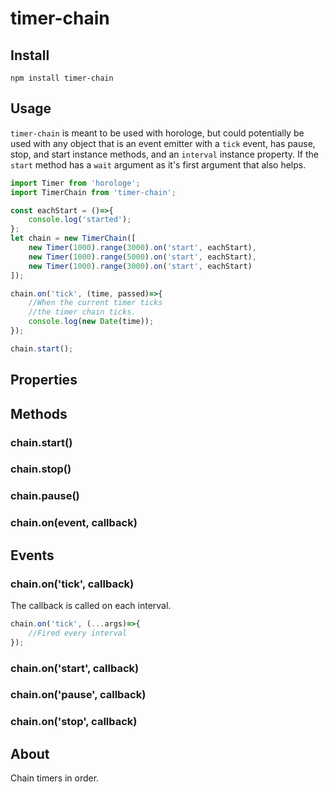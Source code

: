 timer-chain
====

Install
----

`npm install timer-chain`

Usage
---

`timer-chain` is meant to be used with horologe, but could potentially be used with any object that is an event emitter with a `tick` event, has pause, stop, and start instance methods, and an `interval` instance property. If the `start` method has a `wait` argument as it's first argument that also helps.

```javascript
import Timer from 'horologe';
import TimerChain from 'timer-chain';

const eachStart = ()=>{
    console.log('started');
};
let chain = new TimerChain([
    new Timer(1000).range(3000).on('start', eachStart),
    new Timer(1000).range(5000).on('start', eachStart),
    new Timer(1000).range(3000).on('start', eachStart)
]);

chain.on('tick', (time, passed)=>{
    //When the current timer ticks
    //the timer chain ticks.
    console.log(new Date(time));
});

chain.start();

```

Properties
----

Methods
----

### chain.start()

### chain.stop()

### chain.pause()

### chain.on(event, callback)

Events
---

### chain.on('tick', callback)

The callback is called on each interval.

```javascript
chain.on('tick', (...args)=>{
    //Fired every interval
});
```

### chain.on('start', callback)

### chain.on('pause', callback)

### chain.on('stop', callback)

About
---

Chain timers in order.
